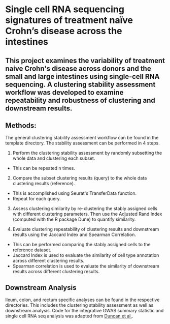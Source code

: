 # Single cell RNA sequencing signatures of treatment naïve Crohn’s disease across the intestines

## This project examines the variability of treatment naive Crohn's disease across donors and the small and large intestines using single-cell RNA sequencing. A clustering stability assessment workflow was developed to examine repeatability and robustness of clustering and downstream results. 

## Methods: 

The general clustering stability assessment workflow can be found in the template directory. The stability assessment can be performed in 4 steps. 

1. Perform the clustering stability assessment by randomly subsetting the whole data and clustering each subset. 
- This can be repeated n times. 

2. Compare the subset clustering results (query) to the whole data clustering results (reference). 
- This is accomplished using Seurat's TransferData function.
- Repeat for each query.

3. Assess clustering similarity by re-clustering the stably assigned cells with different clustering parameters. Then use the Adjusted Rand Index (computed with the R package Dune) to quantify similarity. 

4. Evaluate clustering repeatability of clustering results and downstream results using the Jaccard Index and Spearman Correlation.
- This can be performed comparing the stably assigned cells to the reference dataset. 
- Jaccard Index is used to evaluate the similarity of cell type annotation across different clustering results.
- Spearman correlation is used to evaluate the similarity of downstream results across different clustering results. 

## Downstream Analysis

Ileum, colon, and rectum specific analyses can be found in the respective directories. This includes the clustering stability assessment as well as downstream analysis. Code for the integrative GWAS summary statistic and single cell RNA seq analysis was adapted from [Duncan et al.](https://github.com/Integrative-Mental-Health-Lab/linking_cell_types_to_brain_phenotypes.git).


  

 
